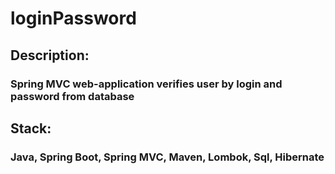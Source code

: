 # loginPassword

## Description:

### Spring MVC web-application verifies user by login and password from database

## Stack:

### Java, Spring Boot, Spring MVC, Maven, Lombok, Sql, Hibernate 
